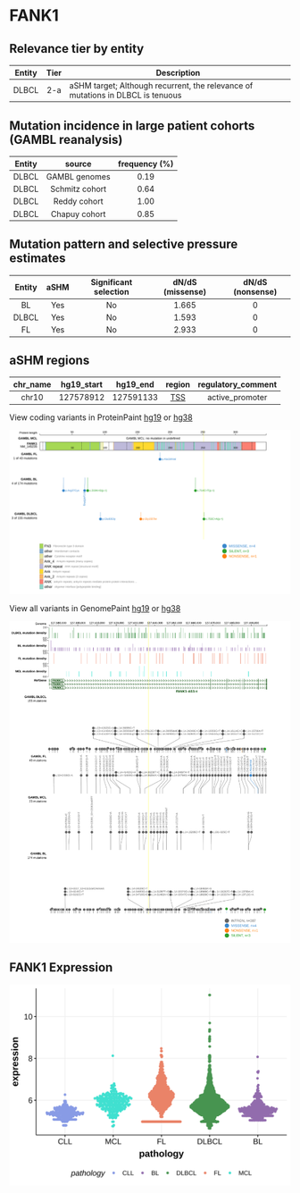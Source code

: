 # FANK1

## Relevance tier by entity

|Entity|Tier|Description                              |
|:------:|:----:|-----------------------------------------|
|DLBCL |2-a | aSHM target; Although recurrent, the relevance of mutations in DLBCL is tenuous |

## Mutation incidence in large patient cohorts (GAMBL reanalysis)

|Entity|source        |frequency (%)|
|:------:|:--------------:|:-------------:|
|DLBCL |GAMBL genomes |0.19         |
|DLBCL |Schmitz cohort|0.64         |
|DLBCL |Reddy cohort  |1.00         |
|DLBCL |Chapuy cohort |0.85         |

## Mutation pattern and selective pressure estimates

|Entity|aSHM|Significant selection|dN/dS (missense)|dN/dS (nonsense)|
|:------:|:----:|:---------------------:|:----------------:|:----------------:|
|BL    |Yes |No                   |1.665           |0               |
|DLBCL |Yes |No                   |1.593           |0               |
|FL    |Yes |No                   |2.933           |0               |

## aSHM regions

|chr_name|hg19_start|hg19_end |region                                                                                      |regulatory_comment|
|:--------:|:----------:|:---------:|:--------------------------------------------------------------------------------------------:|:------------------:|
|chr10   |127578912 |127591133|[TSS](https://genome.ucsc.edu/s/rdmorin/GAMBL%20hg19?position=chr10%3A127578912%2D127591133)|active_promoter   |


View coding variants in ProteinPaint [hg19](https://morinlab.github.io/LLMPP/GAMBL/FANK1_protein.html)  or [hg38](https://morinlab.github.io/LLMPP/GAMBL/FANK1_protein_hg38.html)

![image](images/proteinpaint/FANK1_NM_145235.svg)

View all variants in GenomePaint [hg19](https://morinlab.github.io/LLMPP/GAMBL/FANK1.html)  or [hg38](https://morinlab.github.io/LLMPP/GAMBL/FANK1_hg38.html)

![image](images/proteinpaint/FANK1.svg)
## FANK1 Expression
![image](images/gene_expression/FANK1_by_pathology.svg)
<!-- ORIGIN: Unknown -->
